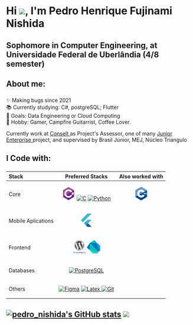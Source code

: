<h1 align="left">Hi <img src="https://raw.githubusercontent.com/kaueMarques/kaueMarques/master/hi.gif" height="30px">, I'm Pedro Henrique Fujinami Nishida</h1>

<h2 align="left">Sophomore in Computer Engineering, at Universidade Federal de Uberlândia (4/8 semester)</h2>

###

<h2 align="left">About me:</h2>

###

<p align="left">✨ Making bugs since 2021 <br>📚 Currently studying: C#, postgreSQL; Flutter<br>🎯 Goals: Data Engineering or Cloud Computing<br> 🎲 Hobby: Gamer, Campfire Guitarrist, Coffee Lover.</p>
<p align="left"> Currently work at <a href="https://www.instagram.com/conselt/"> Conselt </a> as Project's Assessor, one of many 
<a href="https://www.juniorenterprises.org/"> Junior Enterprise </a> project, and supervised by Brasil Júnior, MEJ, Núcleo Triangulo </p>

###

<h2 align="left">I Code with: </h2>

###

| Stack | Preferred Stacks | Also worked with |
| :--- | :----: | :---: |
| Core | <p align="center"> <a href="https://learn.microsoft.com/pt-br/dotnet/csharp/" target="_blank" rel="noreferrer"><img src="https://raw.githubusercontent.com/devicons/devicon/master/icons/csharp/csharp-original.svg" width="36" height="36" alt="Csharp" /></a> <a href="https://devdocs.io/c//" target="_blank" rel="noreferrer"><img src="https://upload.wikimedia.org/wikipedia/commons/1/18/C_Programming_Language.svg" width="36" height="36" alt="C" /></a> <a href="https://www.python.org/" target="_blank" rel="noreferrer"><img src="https://raw.githubusercontent.com/danielcranney/readme-generator/main/public/icons/skills/python-colored.svg" width="36" height="36" alt="Python" /></a> </p> | <p align="center">  <a href="https://devdocs.io/cpp//" target="_blank" rel="noreferrer"><img src="https://raw.githubusercontent.com/devicons/devicon/master/icons/cplusplus/cplusplus-original.svg" width="36" height="36" alt="C++" /></a> </p> | <--  -->
| Mobile Aplications | <p align="center"> <a href="https://flutter.dev/" target="_blank" rel="noreferrer"><img src="https://raw.githubusercontent.com/devicons/devicon/master/icons/flutter/flutter-original.svg" width="36" height="36" alt="Flutter" /></a> <p align="center"> </p> | <p align="center">  </p> | <--  -->
| Frontend | <p align="center"> <a href="https://wordpress.org/" target="_blank" rel="noreferrer"><img src="https://raw.githubusercontent.com/devicons/devicon/master/icons/wordpress/wordpress-original.svg" width="36" height="36" alt="NodeJS" /></a> <a href="https://dart.dev/" target="_blank" rel="noreferrer"><img src="https://raw.githubusercontent.com/devicons/devicon/master/icons/dart/dart-original.svg" width="36" height="36" alt="Flutter" /></a> </p>
| Databases |  <p align="center"> <a href=""><img src="https://upload.wikimedia.org/wikipedia/commons/thumb/2/29/Postgresql_elephant.svg/1985px-Postgresql_elephant.svg.png" width="36" height="36" alt="PostgreSQL" /></p> | |
| Others | <p align="center"> <a href="https://www.figma.com/" target="_blank" rel="noreferrer"><img src="https://raw.githubusercontent.com/danielcranney/readme-generator/main/public/icons/skills/figma-colored.svg" width="36" height="36" alt="Figma" /></a> <a href="https://www.overleaf.com/"><img src="https://user-images.githubusercontent.com/104805099/217689389-8424fca4-5470-454f-8733-93db9321f25d.png" width="36" height="36" alt="Latex" /> <a href=""><img src="https://user-images.githubusercontent.com/104805099/217689056-e32191dd-a9b3-40e1-9a03-42b58149b963.png" width="36" height="36" alt="Git" /></p> | <p align="center"> </p> | <-- Docker Kubernetes -->
<h2><h2>


<p align="justify">
<a href="http://www.github.com/pedro-nishida"><img src="https://github-readme-stats.vercel.app/api?username=pedro-nishida&show_icons=true&hide=&count_private=true&title_color=0891b2&text_color=ffffff&icon_color=0891b2&bg_color=1c1917&hide_border=true&show_icons=true" alt="pedro_nishida's GitHub stats" width="400"></a>
<a href="http://www.github.com/pedro-nishida"><img src="https://github-readme-streak-stats.herokuapp.com/?user=pedro-nishida&stroke=ffffff&background=1c1917&ring=0891b2&fire=0891b2&currStreakNum=ffffff&currStreakLabel=0891b2&sideNums=ffffff&sideLabels=ffffff&dates=ffffff&hide_border=true" width="440"/></a>
</p>
